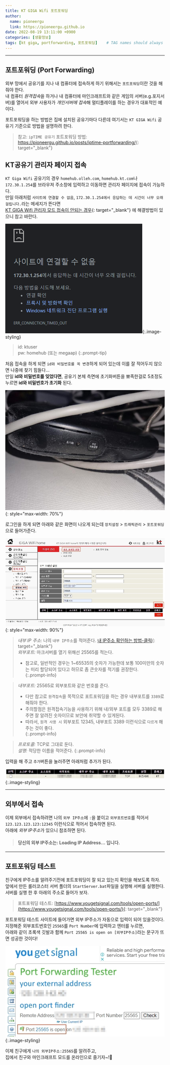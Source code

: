 ```yaml
---
title: KT GIGA Wifi 포트포워딩
author:
  name: pioneergu
  link: https://pioneergu.github.io
date: 2022-08-19 13:11:00 +0900
categories: [생활정보]
tags: [kt giga, portforwarding, 포트포워딩]    # TAG names should always be lowercase
---
```


---
## **포트포워딩 (Port Forwarding)**

외부 망에서 공유기를 지나 내 컴퓨터에 접속하게 하기 위해서는 `포트포워딩`이란 것을 해 줘야 한다.  
내 컴퓨터 *원격접속*을 하거나 내 컴퓨터에 마인크래프트와 같은 게임의 서버(e.g.포지서버)를 열어서 외부 사용자가 *개인서버에 접속*해 멀티플레이를 하는 경우가 대표적인 예이다.  

포트포워딩을 하는 방법은 집에 설치된 공유기마다 다른데 여기서는 `KT GIGA Wifi` 공유기 기준으로 방법을 설명하려 한다.

> 참고: `ipTIME 공유기` 포트포워딩 방법: <https://pioneergu.github.io/posts/iptime-portforwarding/>{: target="_blank"}

## **KT공유기 관리자 페이지 접속**

`KT Giga Wifi` 공유기의 경우 `homehub.olleh.com`, `homehub.kt.com`나 `172.30.1.254`를 브라우져 주소창에 입력하고 이동하면 관리자 페이지에 접속이 가능하다.  
만일 아래처럼 `사이트에 연결할 수 없음`, `172.30.1.254에서 응답하는 데 시간이 너무 오래 걸립니다.`라는 메세지가 뜬다면  
[KT GIGA Wifi 관리자 모드 접속이 안되는 경우](https://pioneergu.github.io/posts/kt-giga-connection-error/){: target="_blank"} 에 해결방법이 있으니 참고 바란다.

![kt-portforwarding-1](/assets/img/posting/생활정보/kt-portforwarding-1.png){:.image-styling}

> id: ktuser  
> pw: homehub (또는 megaap)
{:.prompt-tip}

처음 접속을 하게 되면 `id와 비밀번호를 꼭 변경`하게 되어 있는데 이를 잘 적어두지 않으면 나중에 찾기 힘들다...  
만일 **id와 비밀번호를 잊었다면**, 공유기 본체 측면에 초기화버튼을 뾰족한걸로 5초정도 누르면 **id와 비밀번호가 초기화** 된다.

![kt-portforwarding-2](/assets/img/posting/생활정보/kt-portforwarding-2.jpg){: style="max-width: 70%"}

로그인을 하게 되면 아래와 같은 화면이 나오게 되는데 `장치설정` > `트래픽관리` > `포트포워딩`으로 들어가준다.

![kt-portforwarding-3](/assets/img/posting/생활정보/kt-portforwarding-3.jpg){: style="max-width: 90%"}

> *내부 IP 주소:* 나의 `내부 IP주소`를 적어준다. [내 IP주소 확인하는 방법-클릭](https://pioneergu.github.io/posts/my-external-ip/){: target="_blank"}  
> *외부포트:* 마크서버를 열기 위해선 25565를 적는다.
> 
> -   참고로, 일반적인 경우는 1~65535의 숫자가 가능한데 보통 100미만의 숫자는 미리 할당되어 있다고 하므로 좀 큰숫자를 적기를 권장한다.  
{:.prompt-info}

> *내부포트:* 25565로 외부포트와 같은 번호를 준다.
> 
> -   다만 참고로 `원격접속`을 목적으로 포트포워딩을 하는 경우 내부포트를 `3389`로 해줘야 한다.
> -   주의할점은 원격접속기능을 사용하기 위해 내/외부 포트를 모두 3389로 해주면 잘 알려진 숫자이므로 보안에 취약할 수 있게된다.
> -   따라서, `원격 사용 시` 외부포트 12345, 내부포트 3389 이런식으로 `다르게` 해 주는 것이 좋다.  
{:.prompt-info}

> *프로토콜:* TCP로 그대로 둔다.   
> *설명:* 적당한 이름을 적어준다.
{:.prompt-info}

입력을 해 주고 `추가`버튼을 눌러주면 아래처럼 추가가 된다.

![kt-portforwarding-4](/assets/img/posting/생활정보/kt-portforwarding-4.jpg){:.image-styling}

---
## **외부에서 접속**

이제 외부에서 접속하려면 나의 `외부 IP주소`에 `:`을 붙이고 `외부포트번호`를 적어서 `123.123.123.123:12345` 이런식으로 적어서 접속하면 된다.  
아래에 *외부 IP주소*가 있으니 참조하면 된다.
<h4>
<blockquote class="prompt-tip">
  당신의 외부 IP주소는: <span id="ip" class="orange">Loading IP Address...</span> 입니다.
</blockquote>
</h4>

---
## **포트포워딩 테스트**

친구에게 IP주소를 알려주기전에 포트포워딩이 잘 되고 있는지 확인을 해보도록 하자.  
앞에서 만든 롤러코스터 서버 폴더의 `StartServer.bat`파일을 실행해 서버를 실행한다.  
서버를 실행 한 후 아래의 주소로 들어가 보자.

> 포트포워딩 테스트: [https://www.yougetsignal.com/tools/open-ports/](https://www.yougetsignal.com/tools/open-ports/){: target="_blank"}

포트포워딩 테스트 사이트에 들어가면 외부 IP주소가 자동으로 입력이 되어 있을것이다.  
지정해준 외부포트번호인 `25565`를 `Port Number`에 입력하고 엔터를 누르면,  
아래와 같이 초록색 깃발과 함께 `Port 25565 is open on [외부IP주소]`라는 문구가 뜨면 성공한 것이다!

![kt-portforwarding-5](/assets/img/posting/생활정보/kt-portforwarding-5.jpg){:.image-styling}

이제 친구에게 `나의 외부IP주소:25565`를 알려주고,  
집에서 친구와 마인크래프트 모드를 온라인으로 즐기자~!👏

<script>
  $.getJSON("https://api.ipify.org?format=json", function(data) {
      $("#ip").html(data.ip);
  })
</script>